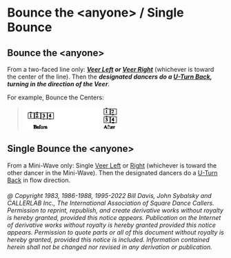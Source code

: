 
# Bounce the \<anyone> / Single Bounce

## Bounce the \<anyone>

From a two-faced line only:
***[Veer Left](../b1/veer.md) or [Veer Right](../b1/veer.md)***
(whichever is toward the center of the line).
Then the ***designated dancers do a 
[U-Turn Back](../b1/turn_back.md), turning in
the direction of the Veer***.

For example, Bounce the Centers:

> 
> ![alt](bounce.png)
>

## Single Bounce the \<anyone>

From a Mini-Wave only: Single [Veer Left](../b1/veer.md) or
[Right](../b1/veer.md) (whichever is toward the
other dancer in the Mini-Wave). Then the designated dancers do a
[U-Turn Back](../b1/turn_back.md) in flow direction.

###### @ Copyright 1983, 1986-1988, 1995-2022 Bill Davis, John Sybalsky and CALLERLAB Inc., The International Association of Square Dance Callers. Permission to reprint, republish, and create derivative works without royalty is hereby granted, provided this notice appears. Publication on the Internet of derivative works without royalty is hereby granted provided this notice appears. Permission to quote parts or all of this document without royalty is hereby granted, provided this notice is included. Information contained herein shall not be changed nor revised in any derivation or publication.
